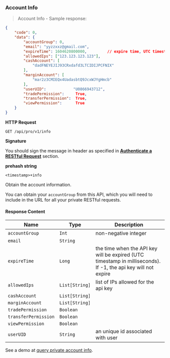 ### Account Info

> Account Info - Sample response:

```json
{
    "code": 0,
    "data": {
        "accountGroup": 0,
        "email": "yyzzxxz@gmail.com",
        "expireTime": 1604620800000,         // expire time, UTC timestamp in milliseconds. If -1, the api key will not expire
        "allowedIps": ["123.123.123.123"],
        "cashAccount": [
            "dadFNEYEJIJ93CRxdafd3LTCIDIJPCFNIX"
        ],
        "marginAccount": [
            "mar2z3CMIEQx4UadasbtQ9JcxWJYgHmcb"
        ],
        "userUID":            "U0866943712",
        "tradePermission":     True,
        "transferPermission":  True,
        "viewPermission":      True
    }
}
```

**HTTP Request** 

`GET /api/pro/v1/info`

**Signature**

You should sign the message in header as specified in [**Authenticate a RESTful Request**](#sign-a-Request) section.

**prehash string** 

`<timestamp>+info`

Obtain the account information. 

You can obtain your `accountGroup` from this API, which you will need to include in the URL for all your private RESTful requests.

#### Response Content

 Name                 | Type           | Description
--------------------- | -------------- | --------------------- 
 `accountGroup`       | `Int`          | non-negative integer
 `email`              | `String`       | 
 `expireTime`         | `Long`         | the time when the API key will be expired (UTC timestamp in milliseconds). If -1, the api key will not expire
 `allowedIps`         | `List[String]` | list of IPs allowed for the api key
 `cashAccount`        | `List[String]` | 
 `marginAccount`      | `List[String]` | 
 `tradePermission`    | `Boolean`      | 
 `transferPermission` | `Boolean`      | 
 `viewPermission`     | `Boolean`      | 
 `userUID`            | `String`       | an unique id associated with user

See a demo at [query private account info](https://github.com/bitmax-exchange/bitmax-pro-api-demo/blob/master/python/query_prv_account_info.py).

